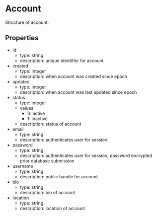 # Account
Structure of account.

## Properties
- id
  - type: string
  - description: unique identifier for account
- created
  - type: integer
  - description: when account was created since epoch
- updated
  - type: integer
  - description: when account was last updated since epoch
- status
  - type: integer
  - values
    - 0: active
    - 1: inactive
  - description: status of account
- email
  - type: string
  - description: authenticates user for session
- password
  - type: string
  - description: authenticates user for session, password encrypted prior database submission
- username
  - type: string
  - description: public handle for account
- bio
  - type: string
  - description: bio of account
- location
  - type: string
  - description: location of account
